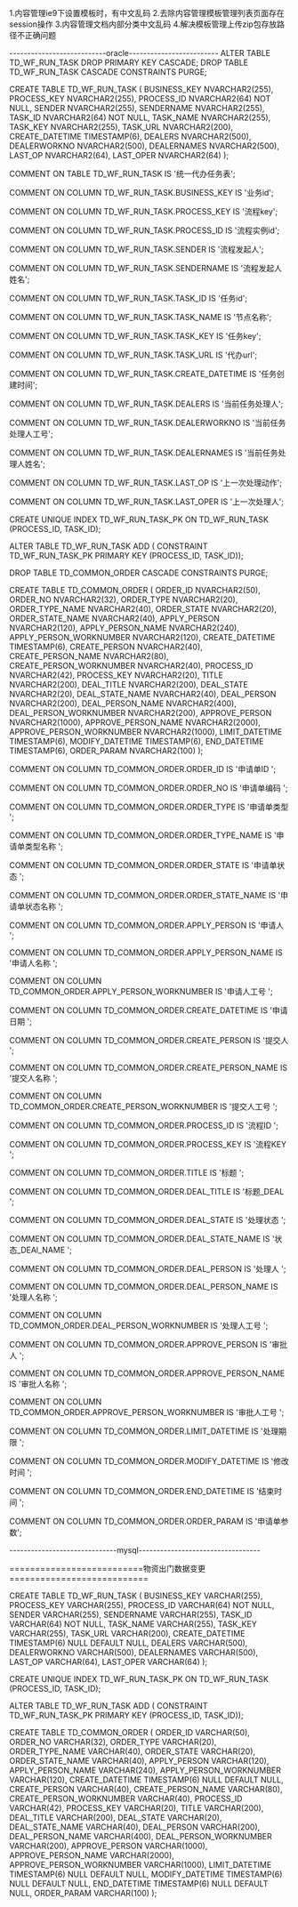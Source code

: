1.内容管理ie9下设置模板时，有中文乱码
2.去除内容管理模板管理列表页面存在session操作
3.内容管理文档内部分类中文乱码
4.解决模板管理上传zip包存放路径不正确问题

---------------------------oracle-------------------------
ALTER TABLE TD_WF_RUN_TASK
 DROP PRIMARY KEY CASCADE;
DROP TABLE TD_WF_RUN_TASK CASCADE CONSTRAINTS PURGE;

CREATE TABLE TD_WF_RUN_TASK
(
  BUSINESS_KEY     NVARCHAR2(255),
  PROCESS_KEY      NVARCHAR2(255),
  PROCESS_ID       NVARCHAR2(64)                NOT NULL,
  SENDER           NVARCHAR2(255),
  SENDERNAME       NVARCHAR2(255),
  TASK_ID          NVARCHAR2(64)                NOT NULL,
  TASK_NAME        NVARCHAR2(255),
  TASK_KEY         NVARCHAR2(255),
  TASK_URL         NVARCHAR2(200),
  CREATE_DATETIME  TIMESTAMP(6),
  DEALERS          NVARCHAR2(500),
  DEALERWORKNO     NVARCHAR2(500),
  DEALERNAMES      NVARCHAR2(500),
  LAST_OP          NVARCHAR2(64),
  LAST_OPER        NVARCHAR2(64)
);

COMMENT ON TABLE TD_WF_RUN_TASK IS '统一代办任务表';

COMMENT ON COLUMN TD_WF_RUN_TASK.BUSINESS_KEY IS '业务id';

COMMENT ON COLUMN TD_WF_RUN_TASK.PROCESS_KEY IS '流程key';

COMMENT ON COLUMN TD_WF_RUN_TASK.PROCESS_ID IS '流程实例id';

COMMENT ON COLUMN TD_WF_RUN_TASK.SENDER IS '流程发起人';

COMMENT ON COLUMN TD_WF_RUN_TASK.SENDERNAME IS '流程发起人姓名';

COMMENT ON COLUMN TD_WF_RUN_TASK.TASK_ID IS '任务id';

COMMENT ON COLUMN TD_WF_RUN_TASK.TASK_NAME IS '节点名称';

COMMENT ON COLUMN TD_WF_RUN_TASK.TASK_KEY IS '任务key';

COMMENT ON COLUMN TD_WF_RUN_TASK.TASK_URL IS '代办url';

COMMENT ON COLUMN TD_WF_RUN_TASK.CREATE_DATETIME IS '任务创建时间';

COMMENT ON COLUMN TD_WF_RUN_TASK.DEALERS IS '当前任务处理人';

COMMENT ON COLUMN TD_WF_RUN_TASK.DEALERWORKNO IS '当前任务处理人工号';

COMMENT ON COLUMN TD_WF_RUN_TASK.DEALERNAMES IS '当前任务处理人姓名';

COMMENT ON COLUMN TD_WF_RUN_TASK.LAST_OP IS '上一次处理动作';

COMMENT ON COLUMN TD_WF_RUN_TASK.LAST_OPER IS '上一次处理人';


CREATE UNIQUE INDEX TD_WF_RUN_TASK_PK ON TD_WF_RUN_TASK
(PROCESS_ID, TASK_ID);


ALTER TABLE TD_WF_RUN_TASK ADD (
  CONSTRAINT TD_WF_RUN_TASK_PK
 PRIMARY KEY
 (PROCESS_ID, TASK_ID));



DROP TABLE TD_COMMON_ORDER CASCADE CONSTRAINTS PURGE;

CREATE TABLE TD_COMMON_ORDER
(
 ORDER_ID                  NVARCHAR2(50),
  ORDER_NO                  NVARCHAR2(32),
  ORDER_TYPE                NVARCHAR2(20),
  ORDER_TYPE_NAME           NVARCHAR2(40),
  ORDER_STATE               NVARCHAR2(20),
  ORDER_STATE_NAME          NVARCHAR2(40),
  APPLY_PERSON              NVARCHAR2(120),
  APPLY_PERSON_NAME         NVARCHAR2(240),
  APPLY_PERSON_WORKNUMBER   NVARCHAR2(120),
  CREATE_DATETIME           TIMESTAMP(6),
  CREATE_PERSON             NVARCHAR2(40),
  CREATE_PERSON_NAME        NVARCHAR2(80),
  CREATE_PERSON_WORKNUMBER  NVARCHAR2(40),
  PROCESS_ID                NVARCHAR2(42),
  PROCESS_KEY               NVARCHAR2(20),
  TITLE                     NVARCHAR2(200),
  DEAL_TITLE                NVARCHAR2(200),
  DEAL_STATE                NVARCHAR2(20),
  DEAL_STATE_NAME           NVARCHAR2(40),
  DEAL_PERSON               NVARCHAR2(200),
  DEAL_PERSON_NAME          NVARCHAR2(400),
  DEAL_PERSON_WORKNUMBER    NVARCHAR2(200),
  APPROVE_PERSON            NVARCHAR2(1000),
  APPROVE_PERSON_NAME       NVARCHAR2(2000),
  APPROVE_PERSON_WORKNUMBER NVARCHAR2(1000),
  LIMIT_DATETIME            TIMESTAMP(6),
  MODIFY_DATETIME           TIMESTAMP(6),
  END_DATETIME              TIMESTAMP(6),
  ORDER_PARAM               NVARCHAR2(100)
);

COMMENT ON COLUMN TD_COMMON_ORDER.ORDER_ID IS '申请单ID
';

COMMENT ON COLUMN TD_COMMON_ORDER.ORDER_NO IS '申请单编码
';

COMMENT ON COLUMN TD_COMMON_ORDER.ORDER_TYPE IS '申请单类型
';

COMMENT ON COLUMN TD_COMMON_ORDER.ORDER_TYPE_NAME IS '申请单类型名称
';

COMMENT ON COLUMN TD_COMMON_ORDER.ORDER_STATE IS '申请单状态
';

COMMENT ON COLUMN TD_COMMON_ORDER.ORDER_STATE_NAME IS '申请单状态名称
';

COMMENT ON COLUMN TD_COMMON_ORDER.APPLY_PERSON IS '申请人
';

COMMENT ON COLUMN TD_COMMON_ORDER.APPLY_PERSON_NAME IS '申请人名称
';

COMMENT ON COLUMN TD_COMMON_ORDER.APPLY_PERSON_WORKNUMBER IS '申请人工号
';

COMMENT ON COLUMN TD_COMMON_ORDER.CREATE_DATETIME IS '申请日期
';

COMMENT ON COLUMN TD_COMMON_ORDER.CREATE_PERSON IS '提交人
';

COMMENT ON COLUMN TD_COMMON_ORDER.CREATE_PERSON_NAME IS '提交人名称
';

COMMENT ON COLUMN TD_COMMON_ORDER.CREATE_PERSON_WORKNUMBER IS '提交人工号
';

COMMENT ON COLUMN TD_COMMON_ORDER.PROCESS_ID IS '流程ID
';

COMMENT ON COLUMN TD_COMMON_ORDER.PROCESS_KEY IS '流程KEY
';

COMMENT ON COLUMN TD_COMMON_ORDER.TITLE IS '标题
';

COMMENT ON COLUMN TD_COMMON_ORDER.DEAL_TITLE IS '标题_DEAL
';

COMMENT ON COLUMN TD_COMMON_ORDER.DEAL_STATE IS '处理状态
';

COMMENT ON COLUMN TD_COMMON_ORDER.DEAL_STATE_NAME IS '状态_DEAl_NAME
';

COMMENT ON COLUMN TD_COMMON_ORDER.DEAL_PERSON IS '处理人
';

COMMENT ON COLUMN TD_COMMON_ORDER.DEAL_PERSON_NAME IS '处理人名称
';

COMMENT ON COLUMN TD_COMMON_ORDER.DEAL_PERSON_WORKNUMBER IS '处理人工号
';

COMMENT ON COLUMN TD_COMMON_ORDER.APPROVE_PERSON IS '审批人
';

COMMENT ON COLUMN TD_COMMON_ORDER.APPROVE_PERSON_NAME IS '审批人名称
';

COMMENT ON COLUMN TD_COMMON_ORDER.APPROVE_PERSON_WORKNUMBER IS '审批人工号
';

COMMENT ON COLUMN TD_COMMON_ORDER.LIMIT_DATETIME IS '处理期限
';

COMMENT ON COLUMN TD_COMMON_ORDER.MODIFY_DATETIME IS '修改时间
';

COMMENT ON COLUMN TD_COMMON_ORDER.END_DATETIME IS '结束时间
';

COMMENT ON COLUMN TD_COMMON_ORDER.ORDER_PARAM IS '申请单参数';



------------------------------mysql----------------------------------

==========================物资出门数据变更===========================


CREATE TABLE TD_WF_RUN_TASK
(
  BUSINESS_KEY     VARCHAR(255),
  PROCESS_KEY      VARCHAR(255),
  PROCESS_ID       VARCHAR(64)                NOT NULL,
  SENDER           VARCHAR(255),
  SENDERNAME       VARCHAR(255),
  TASK_ID          VARCHAR(64)                NOT NULL,
  TASK_NAME        VARCHAR(255),
  TASK_KEY         VARCHAR(255),
  TASK_URL         VARCHAR(200),
  CREATE_DATETIME  TIMESTAMP(6)  NULL DEFAULT NULL,
  DEALERS          VARCHAR(500),
  DEALERWORKNO     VARCHAR(500),
  DEALERNAMES      VARCHAR(500),
  LAST_OP          VARCHAR(64),
  LAST_OPER        VARCHAR(64)
);


CREATE UNIQUE INDEX TD_WF_RUN_TASK_PK ON TD_WF_RUN_TASK
(PROCESS_ID, TASK_ID);


ALTER TABLE TD_WF_RUN_TASK ADD (
  CONSTRAINT TD_WF_RUN_TASK_PK
 PRIMARY KEY
 (PROCESS_ID, TASK_ID));


CREATE TABLE TD_COMMON_ORDER
(
 ORDER_ID                  VARCHAR(50),
  ORDER_NO                  VARCHAR(32),
  ORDER_TYPE                VARCHAR(20),
  ORDER_TYPE_NAME           VARCHAR(40),
  ORDER_STATE               VARCHAR(20),
  ORDER_STATE_NAME          VARCHAR(40),
  APPLY_PERSON              VARCHAR(120),
  APPLY_PERSON_NAME         VARCHAR(240),
  APPLY_PERSON_WORKNUMBER   VARCHAR(120),
  CREATE_DATETIME           TIMESTAMP(6)  NULL DEFAULT NULL,
  CREATE_PERSON             VARCHAR(40),
  CREATE_PERSON_NAME        VARCHAR(80),
  CREATE_PERSON_WORKNUMBER  VARCHAR(40),
  PROCESS_ID                VARCHAR(42),
  PROCESS_KEY               VARCHAR(20),
  TITLE                     VARCHAR(200),
  DEAL_TITLE                VARCHAR(200),
  DEAL_STATE                VARCHAR(20),
  DEAL_STATE_NAME           VARCHAR(40),
  DEAL_PERSON               VARCHAR(200),
  DEAL_PERSON_NAME          VARCHAR(400),
  DEAL_PERSON_WORKNUMBER    VARCHAR(200),
  APPROVE_PERSON            VARCHAR(1000),
  APPROVE_PERSON_NAME       VARCHAR(2000),
  APPROVE_PERSON_WORKNUMBER VARCHAR(1000),
  LIMIT_DATETIME            TIMESTAMP(6) NULL DEFAULT NULL,
  MODIFY_DATETIME           TIMESTAMP(6) NULL DEFAULT NULL,
  END_DATETIME              TIMESTAMP(6) NULL DEFAULT NULL,
  ORDER_PARAM               VARCHAR(100)
);
